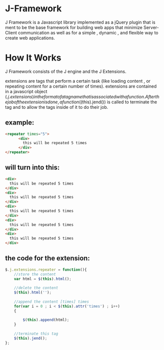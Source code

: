 J-Framework
===========

J Framework is a Javascript library implemented as a jQuery plugin that is ment to be the base framework for building web apps that minimize Server-Client communication as well as for a simple , dynamic , and flexible way to create web applications.

How It Works
============

J Framework consists of the J engine and the J Extensions.

extensions are tags that perform a certain task (like loading content , or repeating content for a certain number of times). extensions are contained in a javascript object ($.j.extensions) in the format of a tagname that is associated with a function. After the job of the extension is done , a function ($(this).jend()) is called to terminate the tag and to allow the tags inside of it to do their job.

example:
---------
```html
<repeater times="5">
	  <div>
	    this will be repeated 5 times
	  </div>
</repeater>
```
will turn into this:
--------------------
```html
<div>
  this will be repeated 5 times
</div>
<div>
  this will be repeated 5 times
</div>
<div>
  this will be repeated 5 times
</div>
<div>
  this will be repeated 5 times
</div>
<div>
  this will be repeated 5 times
</div>
```
the code for the extension:
---------------------------
```javascript
$.j.extensions.repeater = function(){
	//store the content
	var html = $(this).html();
	
	//delete the content
	$(this).html('');
	
	//append the content [times] times
	for(var i = 0 ; i < $(this).attr('times') ; i++)
	{
		
		$(this).append(html);
	}
	
	//terminate this tag
	$(this).jend();
};
```
